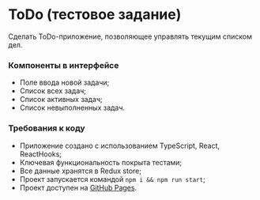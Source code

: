 # ToDo (тестовое задание)

Сделать ToDo-приложение, позволяющее управлять текущим списком дел.

### Компоненты в интерфейсе
- Поле ввода новой задачи;
- Список всех задач;
- Список активных задач;
- Список невыполненных задач.

### Требования к коду
- Приложение создано с использованием TypeScript, React, ReactHooks;
- Ключевая функциональность покрыта тестами;
- Все данные хранятся в Redux store;
- Проект запускается командой `npm i && npm run start`;
- Проект доступен на [GitHub Pages](https://eieny.github.io/to-do/).
